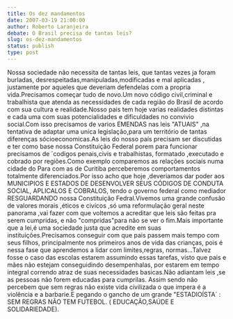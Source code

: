 ```yaml
---
title: Os dez mandamentos
date: 2007-03-19 21:00:00
author: Roberto Laranjeira
debate: O Brasil precisa de tantas leis?
slug: os-dez-mandamentos
status: publish 
type: post
---
```


Nossa sociedade não necessita de tantas leis, que tantas vezes ja foram burladas, desrespeitadas,manipuladas,modificadas e mal aplicadas , justamente por aqueles que deveriam defendelas com a propria vida.Precisamos começar tudo de novo.Um novo código civil,criminal e trabalhista que atenda as necessidades de cada região do Brasil de acordo com sua cultura e realidade.Nosso pais tem hoje varias realidades distintas e cada uma com suas potencialidades e dificuldades no convivio social.Com isso precisamos de varios EMENDAS nas leis "ATUAIS" ,na tentativa de adaptar uma unica legislação,para um território de tantas diferenças sócioeconomicas.As leis do nosso país precisam ser discutidas e ter como base nossa Constituição Federal porem para funcionar precisamos de ´codigos penais,civis e trabalhistas, formatado ,executado e cobrado por regiões.Como exemplo comparemos as relações sociaís numa cidade do Para com as de Curitiba perceberemos comportamentos totalmente diferenciados.Por isso acho que hoje ,deveriamos dar poder aos MUNICIPIOS E ESTADOS DE DESENVOLVER SEUS CÓDIGOS DE CONDUTA SOCIAL, APLICALOS E COBRALOS, tendo o governo federal como mediador RESGUARDANDO nossa Constituição Fedral.Vivemos uma grande confusão de valores morais ,éticos e civícos ,só uma reformulação geral neste panorama ,vai fazer com que voltemos a acreditar que leis são feitas pra serem cumpridas, e não "compridas"para não se ver o fim.Mais importante que a lei,é uma sociedade justa que acredite em suas instituições.Precisamos conseguir com que pais passem mais tempo com seus filhos, principalmente nos primeiros anos de vida das crianças, pois é nessa fase que aprendemos a lidar com limites,regras, normas...Talvez fosse o caso das escolas estarem assumindo essas tarefas, visto que pais e mães não estejam conseguidindo desempenhalas, por estarem em tempo integral correndo atraz de suas necessidades basicas.Não adiantam leis ,se as pessoas não forem educadas para cumprilas. Assim sendo não percebem que sem regras não existe vida civilizada o que impera é a violência e a barbarie.E pegando o gancho de um grande "ESTADIOÍSTA´ : SEM REGRAS NÃO TEM FUTEBOL. ( EDUCAÇÃO,SAÚDE E SOLIDARIEDADE).
